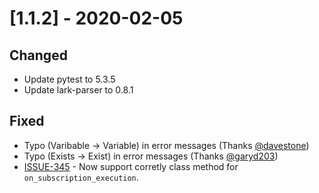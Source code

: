 # [1.1.2] - 2020-02-05

## Changed

- Update pytest to 5.3.5
- Update lark-parser to 0.8.1

## Fixed

- Typo (Varibable -> Variable) in error messages (Thanks [@davestone](https://github.com/davestone))
- Typo (Exists -> Exist) in error messages (Thanks [@garyd203](https://github.com/garyd203))
- [ISSUE-345](https://github.com/tartiflette/tartiflette/issues/345) - Now support corretly class method for `on_subscription_execution`.
